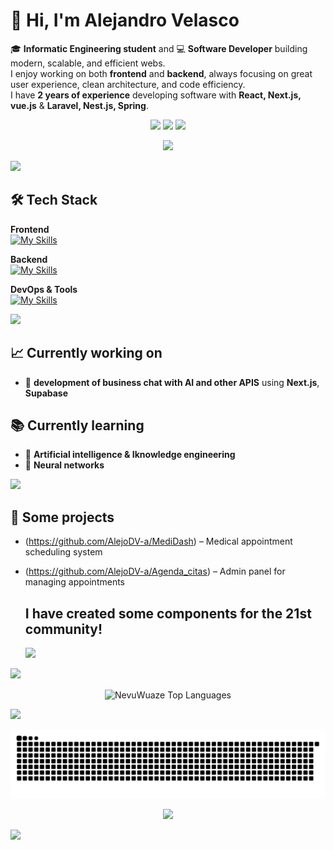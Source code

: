 # 👋 Hi, I'm Alejandro Velasco  

🎓 **Informatic Engineering student** and 💻 **Software Developer**  building modern, scalable, and efficient webs.  
I enjoy working on both **frontend** and **backend**, always focusing on great user experience, clean architecture, and code efficiency.  
I have **2 years of experience** developing software with **React, Next.js, vue.js** &  **Laravel, Nest.js, Spring**.  
  <p align="center">
  <a href="https://dalexdev.online"><img src="https://img.shields.io/badge/🌐%20Portfolio-000000?style=for-the-badge&logo=vercel&logoColor=black" /></a>
  <a href="mailto:alejandrovdv489@gmail.com"><img src="https://img.shields.io/badge/📧%20Email-0E8AAA?style=for-the-badge&logo=gmail&logoColor=red" /></a>
  <a href="https://21st.dev/DalexDev/?ref=alejandro"><img src="https://img.shields.io/badge/%2021st-000000?style=for-the-badge&logo=vercel&logoColor=black" /></a>
</p>
<p align="center">
  <a href="https://github.com/DenverCoder1/readme-typing-svg">
    <img src="https://readme-typing-svg.herokuapp.com?font=Fira+Code&color=cyan&size=25&center=true&vCenter=true&width=600&height=100&lines=Full+Stack+Developer;Informatic+Engineering+Student">
  </a>
</p>

<img src="https://user-images.githubusercontent.com/73097560/115834477-dbab4500-a447-11eb-908a-139a6edaec5c.gif">

## 🛠️ Tech Stack  

 **Frontend**  
 [![My Skills](https://skillicons.dev/icons?i=js,ts,html,css,react,nextjs,angular,vue,tailwind,sass)](https://skillicons.dev)

**Backend**  
[![My Skills](https://skillicons.dev/icons?i=nodejs,express,java,php,python,laravel,fastapi,prisma,postgres,mysql,firebase,azure)](https://skillicons.dev)

**DevOps & Tools**  
[![My Skills](https://skillicons.dev/icons?i=docker,git,github,postman,tensorflow,grafana,aws)](https://skillicons.dev)



<img src="https://user-images.githubusercontent.com/73097560/115834477-dbab4500-a447-11eb-908a-139a6edaec5c.gif">

## 📈 Currently working on  
- 🤖 **development of business chat with AI and other APIS** using **Next.js**, **Supabase**  

<a src="https://user-images.githubusercontent.com/73097560/115834477-dbab4500-a447-11eb-908a-139a6edaec5c.gif"> <a/> 

## 📚 Currently learning  
- 🧩 **Artificial intelligence & Iknowledge engineering**  
- 🔗 **Neural networks**  

<img src="https://user-images.githubusercontent.com/73097560/115834477-dbab4500-a447-11eb-908a-139a6edaec5c.gif">

## 🧰 Some projects  

- (https://github.com/AlejoDV-a/MediDash) – Medical appointment scheduling system  
- (https://github.com/AlejoDV-a/Agenda_citas) – Admin panel for managing appointments

  ## I have created some components for the 21st community!
  <a href="https://21st.dev/DalexDev/?ref=alejandro"><img src="https://img.shields.io/badge/%2021st_DalexDev-000000?style=for-the-badge&logo=vercel&logoColor=black" /></a>

<img src="https://user-images.githubusercontent.com/73097560/115834477-dbab4500-a447-11eb-908a-139a6edaec5c.gif">

<p align="center" style="margin-top: 15px;">
  
<img src="https://github-readme-stats.vercel.app/api/top-langs?username=AlejandroVelascoDev&langs_count=1000000000000&show_icons=true&locale=en&layout=compact&theme=algolia&text_color=efefef&bg_color=24292e" width="30%" alt="NevuWuaze Top Languages">

</p>

<img src="https://user-images.githubusercontent.com/73097560/115834477-dbab4500-a447-11eb-908a-139a6edaec5c.gif">

<p align="center">
  <img src="https://github.com/StefanosSt/StefanosSt/blob/main/github-user-contribution.svg" alt="snake">
</p>
<p align="center">
  <img src="https://capsule-render.vercel.app/api?type=waving&color=0:000000,100:434343&height=120&section=footer"/>
</p>

<img src="https://user-images.githubusercontent.com/73097560/115834477-dbab4500-a447-11eb-908a-139a6edaec5c.gif">

